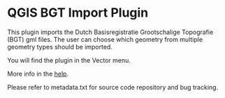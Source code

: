 QGIS BGT Import Plugin
======================

This plugin imports the Dutch Basisregistratie Grootschalige Topografie (BGT) gml files. The user can choose which geometry from multiple geometry types should be imported.

You will find the plugin in the Vector menu.

More info in the [help](https://marcoduiker.github.io/QGIS_BGT_Import/). 

Please refer to metadata.txt for source code repository and bug tracking.
